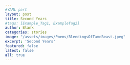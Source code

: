 ```yaml
---
#YAML part
layout: post
title: Second Years
#tags: [Example_Tag1, ExampleTag2]
author: Blank
categories: stories
image: "/assets/images/Poems/BleedingsOfTameBeast.jpeg"
excerpt: 'Second Years'
featured: false
latest: false
all: true
---
```

